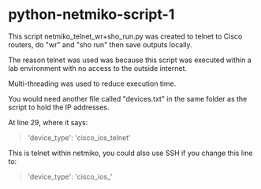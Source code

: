 # python-netmiko-script-1
This script netmiko_telnet_wr+sho_run.py was created to telnet to Cisco routers, do "wr" and "sho run" then save outputs locally.

The reason telnet was used was because this script was executed within a lab environment with no access to the outside internet.

Multi-threading was used to reduce execution time.

You would need another file called "devices.txt" in the same folder as the script to hold the IP addresses.

At line 29, where it says:
> 'device_type': 'cisco_ios_telnet'

This is telnet within netmiko, you could also use SSH if you change this line to:
> 'device_type': 'cisco_ios_'

